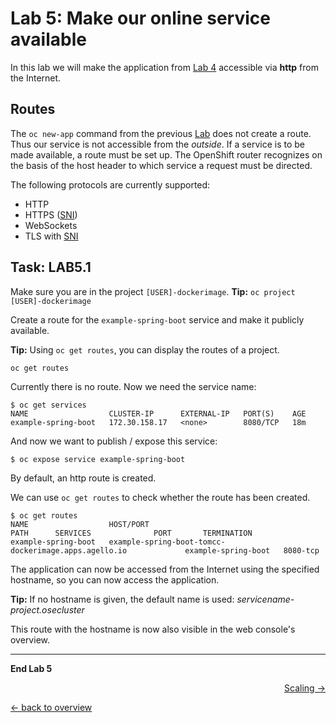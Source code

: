 # Lab 5: Make our online service available

In this lab we will make the application from [Lab 4](04_deploy_dockerimage.md) accessible via **http** from the Internet.

## Routes

The ``oc new-app`` command from the previous [Lab](04_deploy_dockerimage.md) does not create a route. Thus our service is not accessible from the *outside*. If a service is to be made available, a route must be set up. The OpenShift router recognizes on the basis of the host header to which service a request must be directed.

The following protocols are currently supported:

- HTTP
- HTTPS ([SNI](https://en.wikipedia.org/wiki/Server_Name_Indication))
- WebSockets
- TLS with [SNI](https://en.wikipedia.org/wiki/Server_Name_Indication)

## Task: LAB5.1

Make sure you are in the project ``[USER]-dockerimage``. **Tip:** ``oc project [USER]-dockerimage``

Create a route for the ``example-spring-boot`` service and make it publicly available.

**Tip:** Using ``oc get routes``, you can display the routes of a project.

``oc get routes``

Currently there is no route. Now we need the service name:

```
$ oc get services
NAME                  CLUSTER-IP      EXTERNAL-IP   PORT(S)    AGE
example-spring-boot   172.30.158.17   <none>        8080/TCP   18m
```

And now we want to publish / expose this service:

```
$ oc expose service example-spring-boot
```

By default, an http route is created.

We can use `oc get routes` to check whether the route has been created.

```
$ oc get routes
NAME                  HOST/PORT                                              PATH      SERVICES              PORT       TERMINATION
example-spring-boot   example-spring-boot-tomcc-dockerimage.apps.agello.io             example-spring-boot   8080-tcp   

```

The application can now be accessed from the Internet using the specified hostname, so you can now access the application.

**Tip:** If no hostname is given, the default name is used: *servicename-project.osecluster*

This route with the hostname is now also visible in the web console's overview.


---

**End Lab 5**

<p width = "100px" align = "right"> <a href="06_scale.md"> Scaling → </a> </p>

[← back to overview](../README.md)
